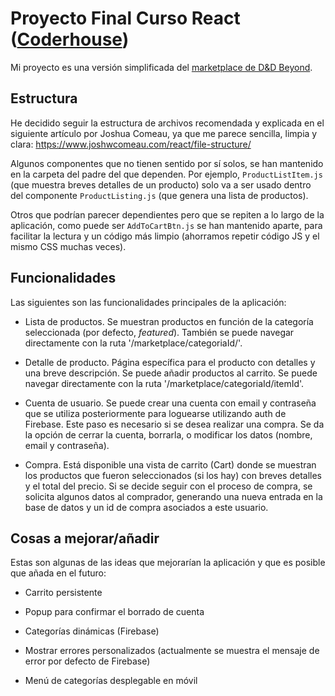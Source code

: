 # Proyecto Final Curso React ([Coderhouse](https://www.coderhouse.com))

Mi proyecto es una versión simplificada del [marketplace de D&D Beyond](https://www.dndbeyond.com/marketplace/).

## Estructura

He decidido seguir la estructura de archivos recomendada y explicada en el siguiente artículo por Joshua Comeau, ya que me parece sencilla, limpia y clara:
https://www.joshwcomeau.com/react/file-structure/

Algunos componentes que no tienen sentido por sí solos, se han mantenido en la carpeta del padre del que dependen. Por ejemplo, ```ProductListItem.js``` (que muestra breves detalles de un producto) solo va a ser usado dentro del componente ```ProductListing.js``` (que genera una lista de productos).

Otros que podrían parecer dependientes pero que se repiten a lo largo de la aplicación, como puede ser ```AddToCartBtn.js``` se han mantenido aparte, para facilitar la lectura y un código más limpio (ahorramos repetir código JS y el mismo CSS muchas veces).

## Funcionalidades

Las siguientes son las funcionalidades principales de la aplicación:

- Lista de productos. Se muestran productos en función de la categoría seleccionada (por defecto, _featured_). También se puede navegar directamente con la ruta '/marketplace/categoriaId/'. 

- Detalle de producto. Página específica para el producto con detalles y una breve descripción. Se puede añadir productos al carrito. Se puede navegar directamente con la ruta '/marketplace/categoriaId/itemId'.

- Cuenta de usuario. Se puede crear una cuenta con email y contraseña que se utiliza posteriormente para loguearse utilizando auth de Firebase. Este paso es necesario si se desea realizar una compra. Se da la opción de cerrar la cuenta, borrarla, o modificar los datos (nombre, email y contraseña).

- Compra. Está disponible una vista de carrito (Cart) donde se muestran los productos que fueron seleccionados (si los hay) con breves detalles y el total del precio. Si se decide seguir con el proceso de compra, se solicita algunos datos al comprador, generando una nueva entrada en la base de datos y un id de compra asociados a este usuario.

## Cosas a mejorar/añadir

Estas son algunas de las ideas que mejorarían la aplicación y que es posible que añada en el futuro:

- Carrito persistente

- Popup para confirmar el borrado de cuenta

- Categorías dinámicas (Firebase)

- Mostrar errores personalizados (actualmente se muestra el mensaje de error por defecto de Firebase)

- Menú de categorías desplegable en móvil
